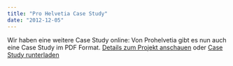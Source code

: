 ```yaml
---
title: "Pro Helvetia Case Study"
date: "2012-12-05"
---
```


Wir haben eine weitere Case Study online: Von Prohelvetia gibt es nun auch eine Case Study im PDF Format. [Details zum Projekt anschauen](/de/referenzen/prohelvetia/) oder [Case Study runterladen](/de/referenzen/prohelvetia/)
